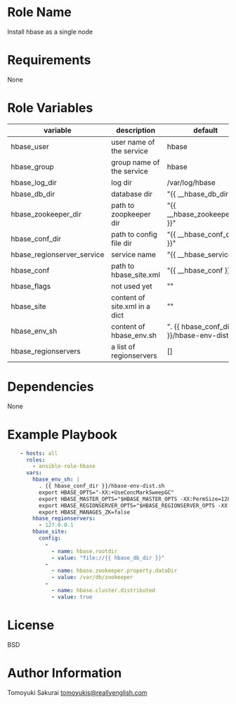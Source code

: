# Role Name

Install hbase as a single node

# Requirements

None

# Role Variables

| variable | description | default |
|----------|-------------|---------|
| hbase\_user           | user name of the service | hbase |
| hbase\_group          | group name of the service | hbase |
| hbase\_log\_dir       | log dir | /var/log/hbase |
| hbase\_db\_dir        | database dir | "{{ \_\_hbase\_db\_dir }}" |
| hbase\_zookeeper\_dir | path to zoopkeeper dir | "{{ \_\_hbase\_zookeeper\_dir }}" |
| hbase\_conf\_dir      | path to config file dir | "{{ \_\_hbase\_conf\_dir }}" |
| hbase\_regionserver\_service | service name | "{{ \_\_hbase\_service }}" |
| hbase\_conf           | path to hbase\_site.xml | "{{ \_\_hbase\_conf }}" |
| hbase\_flags          | not used yet | "" |
| hbase\_site           | content of site.xml in a dict | "" |
| hbase\_env\_sh        | content of hbase\_env.sh | ". {{ hbase\_conf\_dir }}/hbase-env-dist.sh" |
| hbase\_regionservers  | a list of regionservers | [] |

# Dependencies

None

# Example Playbook
```yaml
    - hosts: all
      roles:
        - ansible-role-hbase
      vars:
        hbase_env_sh: |
          . {{ hbase_conf_dir }}/hbase-env-dist.sh
          export HBASE_OPTS="-XX:+UseConcMarkSweepGC"
          export HBASE_MASTER_OPTS="$HBASE_MASTER_OPTS -XX:PermSize=128m -XX:MaxPermSize=128m"
          export HBASE_REGIONSERVER_OPTS="$HBASE_REGIONSERVER_OPTS -XX:PermSize=128m -XX:MaxPermSize=128m"
          export HBASE_MANAGES_ZK=false
        hbase_regionservers:
          - 127.0.0.1
        hbase_site:
          config:
            -
              - name: hbase.rootdir
              - value: "file://{{ hbase_db_dir }}"
            -
              - name: hbase.zookeeper.property.dataDir
              - value: /var/db/zookeeper
            -
              - name: hbase.cluster.distributed
              - value: true
```

# License

BSD

# Author Information

Tomoyuki Sakurai <tomoyukis@reallyenglish.com>

